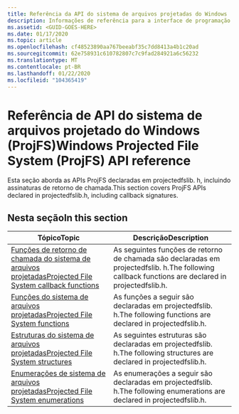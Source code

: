 ```yaml
---
title: Referência da API do sistema de arquivos projetadas do Windows
description: Informações de referência para a interface de programação ProjFS.
ms.assetid: <GUID-GOES-HERE>
ms.date: 01/17/2020
ms.topic: article
ms.openlocfilehash: cf48523890aa767beeabf35c7dd8413a4b1c20ad
ms.sourcegitcommit: 62e758931c610782807c7c9fad284921a6c56232
ms.translationtype: MT
ms.contentlocale: pt-BR
ms.lasthandoff: 01/22/2020
ms.locfileid: "104365419"
---
```

# <a name="windows-projected-file-system-projfs-api-reference"></a><span data-ttu-id="bbbf4-103">Referência de API do sistema de arquivos projetado do Windows (ProjFS)</span><span class="sxs-lookup"><span data-stu-id="bbbf4-103">Windows Projected File System (ProjFS) API reference</span></span>

<span data-ttu-id="bbbf4-104">Esta seção aborda as APIs ProjFS declaradas em projectedfslib. h, incluindo assinaturas de retorno de chamada.</span><span class="sxs-lookup"><span data-stu-id="bbbf4-104">This section covers ProjFS APIs declared in projectedfslib.h, including callback signatures.</span></span>

## <a name="in-this-section"></a><span data-ttu-id="bbbf4-105">Nesta seção</span><span class="sxs-lookup"><span data-stu-id="bbbf4-105">In this section</span></span>

| <span data-ttu-id="bbbf4-106">Tópico</span><span class="sxs-lookup"><span data-stu-id="bbbf4-106">Topic</span></span>                                                                     | <span data-ttu-id="bbbf4-107">Descrição</span><span class="sxs-lookup"><span data-stu-id="bbbf4-107">Description</span></span> |
|---------------------------------------------------------------------------|-------------|
| [<span data-ttu-id="bbbf4-108">Funções de retorno de chamada do sistema de arquivos projetadas</span><span class="sxs-lookup"><span data-stu-id="bbbf4-108">Projected File System callback functions</span></span>](projfs-callback-functions.md)  | <span data-ttu-id="bbbf4-109">As seguintes funções de retorno de chamada são declaradas em projectedfslib. h.</span><span class="sxs-lookup"><span data-stu-id="bbbf4-109">The following callback functions are declared in projectedfslib.h.</span></span>
| [<span data-ttu-id="bbbf4-110">Funções do sistema de arquivos projetadas</span><span class="sxs-lookup"><span data-stu-id="bbbf4-110">Projected File System functions</span></span>](projfs-functions.md)                    | <span data-ttu-id="bbbf4-111">As funções a seguir são declaradas em projectedfslib. h.</span><span class="sxs-lookup"><span data-stu-id="bbbf4-111">The following functions are declared in projectedfslib.h.</span></span>
| [<span data-ttu-id="bbbf4-112">Estruturas do sistema de arquivos projetadas</span><span class="sxs-lookup"><span data-stu-id="bbbf4-112">Projected File System structures</span></span>](projfs-structures.md)                  | <span data-ttu-id="bbbf4-113">As seguintes estruturas são declaradas em projectedfslib. h.</span><span class="sxs-lookup"><span data-stu-id="bbbf4-113">The following structures are declared in projectedfslib.h.</span></span>
| [<span data-ttu-id="bbbf4-114">Enumerações de sistema de arquivos projetadas</span><span class="sxs-lookup"><span data-stu-id="bbbf4-114">Projected File System enumerations</span></span>](projfs-enumerations.md)              | <span data-ttu-id="bbbf4-115">As enumerações a seguir são declaradas em projectedfslib. h.</span><span class="sxs-lookup"><span data-stu-id="bbbf4-115">The following enumerations are declared in projectedfslib.h.</span></span>
